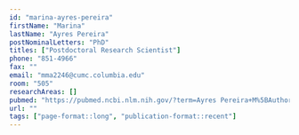 ```yaml
---
id: "marina-ayres-pereira"
firstName: "Marina"
lastName: "Ayres Pereira"
postNominalLetters: "PhD"
titles: ["Postdoctoral Research Scientist"]
phone: "851-4966"
fax: ""
email: "mma2246@cumc.columbia.edu"
room: "505"
researchAreas: []
pubmed: "https://pubmed.ncbi.nlm.nih.gov/?term=Ayres Pereira+M%5BAuthor%5D"
url: ""
tags: ["page-format::long", "publication-format::recent"]
---
```

